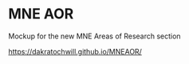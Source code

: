 # MNE AOR
Mockup for the new MNE Areas of Research section

https://dakratochwill.github.io/MNEAOR/
